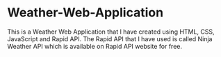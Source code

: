 # Weather-Web-Application
This is a Weather Web Application that I have created using HTML, CSS, JavaScript and Rapid API. The Rapid API that I have used is called Ninja Weather API which is available on Rapid API website for free.
